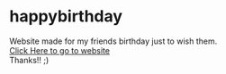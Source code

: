 # happybirthday
Website made for my friends birthday just to wish them.<br />
<a href="http://kevalwishesyou.000webhostapp.com/">Click Here to go to website</a><br />
Thanks!! ;)

